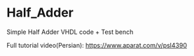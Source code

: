 # Half_Adder
Simple Half Adder VHDL code + Test bench

Full tutorial video(Persian):
https://www.aparat.com/v/psl4390
